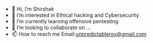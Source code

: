 - 👋 Hi, I’m Shirshak
- 👀 I’m interested in Ethical hacking and Cybersecurity
- 🌱 I’m currently learning offensive pentesting
- 💞️ I’m looking to collaborate on ...
- 📫 How to reach me Email:unpredictableroy@gmail.com

<!---
Shirshakhtml/Shirshakhtml is a ✨ special ✨ repository because its `README.md` (this file) appears on your GitHub profile.
You can click the Preview link to take a look at your changes.
--->
